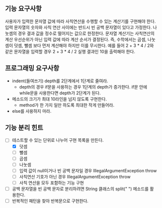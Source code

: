 ## 기능 요구사항
사용자가 입력한 문자열 값에 따라 사칙연산을 수행할 수 있는 계산기를 구현해야 한다.
입력 문자열의 숫자와 사칙 연산 사이에는 반드시 빈 공백 문자열이 있다고 가정한다.
나눗셈의 경우 결과 값을 정수로 떨어지는 값으로 한정한다.
문자열 계산기는 사칙연산의 계산 우선순위가 아닌 입력 값에 따라 계산 순서가 결정된다. 즉, 수학에서는 곱셈, 나눗셈이 덧셈, 뺄셈 보다 먼저 계산해야 하지만 이를 무시한다.
예를 들어 2 + 3 * 4 / 2와 같은 문자열을 입력할 경우 2 + 3 * 4 / 2 실행 결과인 10을 출력해야 한다.

## 프로그래밍 요구사항
- indent(들여쓰기) depth를 2단계에서 1단계로 줄여라.
  - depth의 경우 if문을 사용하는 경우 1단계의 depth가 증가한다. if문 안에 while문을 사용한다면 depth가 2단계가 된다.
- 메소드의 크기가 최대 10라인을 넘지 않도록 구현한다.
  - method가 한 가지 일만 하도록 최대한 작게 만들어라.
- else를 사용하지 마라.

## 기능 분리 힌트
- [ ] 테스트할 수 있는 단위로 나누어 구현 목록을 만든다.
  - [x] 덧셈
  - [ ] 뺄셈
  - [ ] 곱셈
  - [ ] 나눗셈
  - [ ] 입력 값이 null이거나 빈 공백 문자일 경우 IllegalArgumentException throw
  - [ ] 사칙연산 기호가 아닌 경우 IllegalArgumentException throw
  - [ ] 사칙 연산을 모두 포함하는 기능 구현
- [ ] 공백 문자열을 빈 공백 문자로 분리하려면 String 클래스의 split(" ") 메소드를 활용한다.
- [ ] 반복적인 패턴을 찾아 반복문으로 구현한다.
